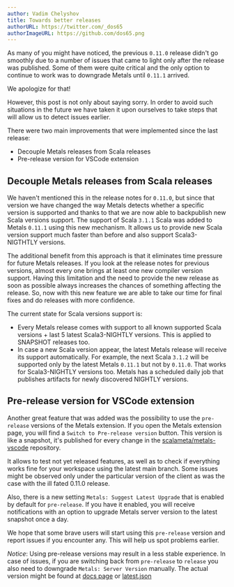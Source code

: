 ```yaml
---
author: Vadim Chelyshov
title: Towards better releases
authorURL: https://twitter.com/_dos65
authorImageURL: https://github.com/dos65.png
---
```


As many of you might have noticed, the previous `0.11.0` release didn't go smoothly due to a number of issues that came to light only after the release was published.
Some of them were quite critical and the only option to continue to work was to downgrade Metals until `0.11.1` arrived.

We apologize for that!

However, this post is not only about saying sorry.
In order to avoid such situations in the future we have taken it upon ourselves to take steps that will allow us to detect issues earlier.

There were two main improvements that were implemented since the last release:
- Decouple Metals releases from Scala releases
- Pre-release version for VSCode extension

## Decouple Metals releases from Scala releases

We haven't mentioned this in the release notes for `0.11.0`, but since that version we have changed the way Metals detects whether a specific version is supported and thanks to that we are now able to backpublish new Scala versions support.
The support of Scala `3.1.1` Scala was added to Metals `0.11.1` using this new mechanism.
It allows us to provide new Scala version support much faster than before and also support Scala3-NIGTHTLY versions.

The additional benefit from this approach is that it eliminates time pressure for future Metals releases.
If you look at the release notes for previous versions, almost every one brings at least one new compiler version support.
Having this limitation and the need to provide the new release as soon as possible always increases the chances of something affecting the release. So, now with this new feature we are able to take our time for final fixes and do releases with more confidence.

The current state for Scala versions support is:
- Every Metals release comes with support to all known supported Scala versions + last 5 latest Scala3-NIGHTLY versions.
  This is applied to SNAPSHOT releases too.
- In case a new Scala version appear, the latest Metals release will receive its support automatically.
  For example, the next Scala `3.1.2`  will be supported only by the latest Metals `0.11.1` but not by `0.11.0`.
  That works for Scala3-NIGHTLY versions too. Metals has a scheduled daily job that publishes artifacts for newly discovered NIGHTLY versions.


## Pre-release version for VSCode extension

Another great feature that was added was the possibility to use the `pre-release` versions of the Metals extension.
If you open the Metals extension page, you will find a `Switch to Pre-release version` button.
This version is like a snapshot, it's published for every change in the [scalameta/metals-vscode](https://github.com/scalameta/metals-vscode) repository.

It allows to test not yet released features, as well as to check if everything works fine for your workspace using the latest main branch. 
Some issues might be observed only under the particular version of the client as was the case with the ill fated 0.11.0 release.

Also, there is a new setting `Metals: Suggest Latest Upgrade` that is enabled by default for `pre-release`.
If you have it enabled, you will receive notifications with an option to upgrade Metals server version to the latest snapshot once a day.

We hope that some brave users will start using this `pre-release` version and report issues if you encounter any.
This will help us spot problems earlier.

_Notice_:
Using pre-release versions may result in a less stable experience.
In case of issues, if you are switching back from `pre-release` to `release` you also need to downgrade `Metals: Server Version` manually. The actual version might be found at [docs page](https://scalameta.org/metals/docs/#latest-metals-server-versions) or [latest.json](https://scalameta.org/metals/latests.json)
